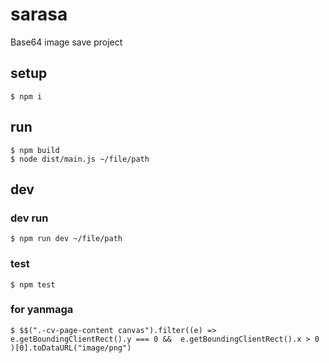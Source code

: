 # sarasa

Base64 image save project

## setup

```
$ npm i
```

## run

```
$ npm build
$ node dist/main.js ~/file/path
```

## dev

### dev run

```
$ npm run dev ~/file/path
```

### test

```
$ npm test
```

### for yanmaga

```
$ $$(".-cv-page-content canvas").filter((e) => e.getBoundingClientRect().y === 0 &&  e.getBoundingClientRect().x > 0 )[0].toDataURL("image/png")
```
